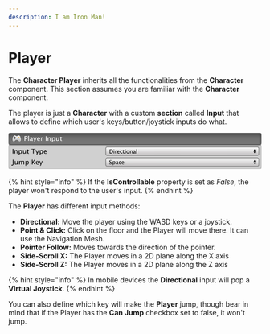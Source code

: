 ```yaml
---
description: I am Iron Man!
---
```


# Player

The **Character Player** inherits all the functionalities from the **Character** component. This section assumes you are familiar with the **Character** component.

The player is just a **Character** with a custom **section** called **Input** that allows to define which user's keys/button/joystick inputs do what. 

![\(Player Input section\)](../../../.gitbook/assets/player-input.jpg)

{% hint style="info" %}
If the **IsControllable** property is set as _False_, the player won't respond to the user's input.
{% endhint %}

The **Player** has different input methods:

* **Directional:** Move the player using the WASD keys or a joystick.
* **Point & Click:** Click on the floor and the Player will move there. It can use the Navigation Mesh.
* **Pointer Follow:** Moves towards the direction of the pointer.
* **Side-Scroll X:** The Player moves in a 2D plane along the X axis
* **Side-Scroll Z:** The Player moves in a 2D plane along the Z axis

{% hint style="info" %}
In mobile devices the **Directional** input will pop a **Virtual Joystick**.
{% endhint %}

You can also define which key will make the **Player** jump, though bear in mind that if the Player has the **Can Jump** checkbox set to false, it won't jump.

